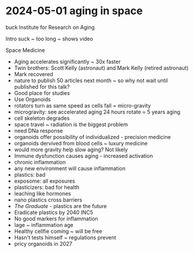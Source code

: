 # 2024-05-01 aging in space

buck Institute for Research on Aging

Intro suck ~ too long ~ shows video

Space Medicine

* Aging accelerates significantly ~ 30x faster
* Twin brothers: Scott Kelly (astronaut) and Mark Kelly (retired astronaut)
* Mark recovered
* nature to publish 50 articles next month ~ so why not wait until published for this talk?
* Good place for studies
* Use Organoids
* rotators turn as same speed as cells fall = micro-gravity
* microgravity: see accelerated aging 24 hours rotate = 5 years aging
* cell skeleton degrades
* space travel ~ radiation is the biggest problem
* need DNa response
* organoids offer possibility of individualized - precision medicine
* organoids dervived from blood cells ~ luxury medicine
* would more gravity help slow aging? Not likely
* Immune dysfunction causes aging - increased activation
* chronic inflammation
* any new environment will cause inflammation
* plastics: bad
* exposome: all exposures
* plasticizers: bad for health
* leaching like hormones
* nano plastics cross barriers
* _The Graduate_ - plastics are the future
* Eradicate plastics by 2040 INC5
* No good markers for inflammation
* Iage ~ inflammation age
* Healthy cellfie coming ~ will be free
* Hasn't tests himself ~ regulations prevent
* pricy organoids in 2027


